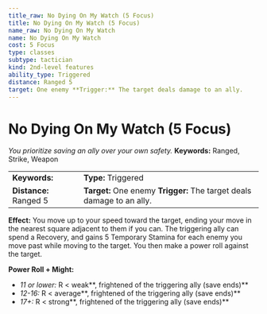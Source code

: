 ```yaml
---
title_raw: No Dying On My Watch (5 Focus)
title: No Dying On My Watch (5 Focus)
name_raw: No Dying On My Watch
name: No Dying On My Watch
cost: 5 Focus
type: classes
subtype: tactician
kind: 2nd-level features
ability_type: Triggered
distance: Ranged 5
target: One enemy **Trigger:** The target deals damage to an ally.
---
```


# No Dying On My Watch (5 Focus)

*You prioritize saving an ally over your own safety.* **Keywords:** Ranged, Strike, Weapon

|                        |                                                                        |
| :--------------------- | :--------------------------------------------------------------------- |
| **Keywords:**          | **Type:** Triggered                                                    |
| **Distance:** Ranged 5 | **Target:** One enemy **Trigger:** The target deals damage to an ally. |

**Effect:** You move up to your speed toward the target, ending your move in the nearest square adjacent to them if you can. The triggering ally can spend a Recovery, and gains 5 Temporary Stamina for each enemy you move past while moving to the target. You then make a power roll against the target.

**Power Roll + Might:**

- *11 or lower:* R \< weak\*\*, frightened of the triggering ally (save ends)\*\*
- *12-16:* R \< average\*\*, frightened of the triggering ally (save ends)\*\*
- *17+:* R \< strong\*\*, frightened of the triggering ally (save ends)\*\*
